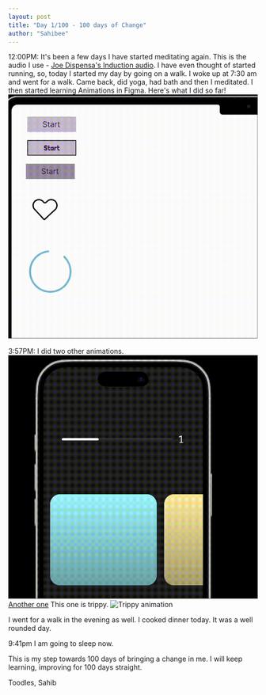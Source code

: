 ```yaml
---
layout: post
title: "Day 1/100 - 100 days of Change"
author: "Sahibee"
---
```


12:00PM:
It's been a few days I have started meditating again. This is the audio I use - [Joe Dispensa's Induction audio](https://youtu.be/vS0gPJqra6I?si=CnaR0LpAfHFf4EFO).
I have even thought of started running, so, today I started my day by going on a walk. I woke up at 7:30 am and went for a walk. Came back, did yoga, had bath and then I meditated.
I then started learning Animations in Figma. Here's what I did so far!
![Figma Animation](../images/feb-2025/figma-animation.gif)

3:57PM:
I did two other animations.
![Animation](../images/feb-2025/figma-animation-2.gif)
[Another one](https://www.figma.com/proto/TFcOcB2pFSpKvTeta7zx3E/Animation?node-id=21-152&p=f&t=fJSSfJ4eN8jGuupC-0&scaling=scale-down&content-scaling=fixed&page-id=21%3A150)
This one is trippy.
![Trippy animation](../images/feb-2025/animation-3.gif)

I went for a walk in the evening as well. I cooked dinner today. It was a well rounded day.

9:41pm
I am going to sleep now.

This is my step towards 100 days of bringing a change in me. I will keep learning, improving for 100 days straight.

Toodles,
Sahib
